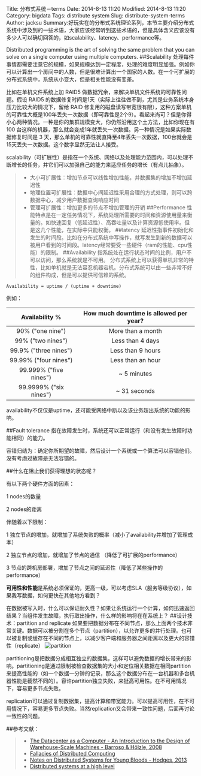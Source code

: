 Title: 分布式系统－terms
Date: 2014-8-13 11:20
Modified: 2014-8-13 11:20
Category: bigdata
Tags: distribute system
Slug: distribute-system-terms
Author: jacksu
Summary:好玩实在的分布式系统理论系列，本节主要介绍分布式系统中涉及到的一些术语，大家应该经常听到这些术语的，但是具体含义应该没有多少人可以确切回答的，如scalability、latency、performance等。

Distributed programming is the art of solving the same problem that you can solve on a single computer using multiple computers.
##Scalability
处理每件事情都需要注意它的规模，如果规模达到一定程度，处理的难度明显加强。例如你可以计算出一个房间中的人数，但是很难计算出一个国家的人数。在一个可扩展的分布式系统中，系统从小变大，但是相关性能没有变差。

比如在单机文件系统上加 RAID5 做数据冗余，来解决单机文件系统的可靠性问题。假设 RAID5 的数据修复时间是1天（实际上往往做不到，尤其是业务系统本身压力比较大的情况下，留给 RAID 修复用的磁盘读写带宽很有限），这种方案单机的可靠性大概是100年丢失一次数据（即可靠性是2个9）。看起来尚可？但是你得小心两种情况。一种是你的集群规模变大，你仍然沿用这个土方法，比如你现在有 100 台这样的机器，那么就会变成1年就丢失一次数据。另一种情况是如果实际数据修复时间是 3 天，那么单机的可靠性就直降至4年丢失一次数据，100台就会是15天丢失一次数据。这个数字显然无法让人接受。

scalability（可扩展性）是指在一个系统、网络以及处理能力范围内，可以处理不断增长的任务，并它们可以加强自己的能力来适应任务的增长（有点儿抽象）。

> * 大小可扩展性：增加节点可以线性增加性能，并数据集的增加不增加延迟性
> * 地理位置可扩展性：数据中心间延迟性采用合理的方式处理，则可以跨数据中心，减少用户数据查询响应时间
> * 管理可扩展性：增加更多的节点不增加管理的开销
##Performance 
性能特点是在一定任务情况下，系统处理所需要的时间和资源使用量来衡量的。如快速回复（低延迟性）、高吞吐量以及计算资源低使用率。但是这几个性能，在实际中只能权衡。
##latency
延迟性指事件初始化和发生的时间段。比如在分布式系统中写操作，就写发生到新的数据可以被用户看到的时间段。latency经常要受一些硬件（ram的性能、cpu性能）的限制。
##Availability
指系统处在运行状态时间的比例，用户不可以访问，那么系统就是不可用。
分布式系统上可以获得单机非常的特性，比如单机就是无法容忍机器宕机。分布式系统可以由一些非常不好的组件构成，但是可以提供可信赖的系统。 
    
`Availability = uptime / (uptime + downtime)`	

例如：

| Availability %       | How much downtime is allowed per year? |
| :----------------:   | :-----:  |
|90% ("one nine")      |More than a month|
|99% ("two nines")     |Less than 4 days|
|99.9% ("three nines") |Less than 9 hours|
|99.99% ("four nines") |Less than an hour|
|99.999% ("five nines")|~ 5 minutes|
|99.9999% ("six nines")|~ 31 seconds|

availability不仅仅是uptime，还可能受网络中断以及该业务超出系统的功能的影响。

##Fault tolerance
指在故障发生时，系统还可以正常运行（和没有发生故障时功能相同）的能力。

容错归结为：确定你所期望的故障，然后设计一个系统或一个算法可以容错他们。没有考虑过故障是无法容错的。

##什么在阻止我们获得理想的状态呢？

有以下两个硬件方面的因素：

1 nodes的数量

2 nodes的距离

伴随着以下限制：

1 独立节点的增加，就增加了系统失败的概率（减小了availability并增加了管理成本）

2 独立节点的增加，就增加了节点的通信 （降低了可扩展的performance）

3 节点的跨机房部署，增加了节点之间的延迟性（降低了某些操作的performance）

**可用性和性能**是系统必须保证的，更高一级，可以考虑SLA（服务等级协议），如果我写数据，如何更快在其他地方看到？

在数据被写入时，什么可以保证耐久性？如果让系统运行一个计算，如何迅速返回结果？当组件发生故障，执行取出操作，什么样的影响将在在系统上？
##设计技术：partition and replicate
如果要把数据分布在不同节点，那么上面两个技术非常关键。数据可以被分割在多个节点（partition），以允许更多的并行处理。也可以被复制或缓存在不同的节点上，以减少客户端和服务器之间距离以及更大的容错性（replicate）
![partition](http://book.mixu.net/distsys/images/part-repl.png)

partitioning是把数据分成相互独立的数据集，这样可以避免数据的增长带来的影响。partitioning是通过限制被检查数据集的大小和定位相关数据在相同partition来提高性能的（如一个数据一分钟的记录，那么这个数据分布在一台机器和多台机器性能是截然不同的）。容许partition独立失败，来挺高可用性。在不可用情况下，容易更多节点失败。

replication可以通过复制数据集，提高计算和带宽能力。可以提高可用性，在不可用情况下，容易更多节点失败。当然replication又会带来一致性问题，后面再讨论一致性的问题。


##参考文献：


   >* [The Datacenter as a Computer - An Introduction to the Design of Warehouse-Scale Machines - Barroso & Hölzle, 2008](http://www.morganclaypool.com/doi/pdf/10.2200/s00193ed1v01y200905cac006)
   >* [Fallacies of Distributed Computing](http://en.wikipedia.org/wiki/Fallacies_of_Distributed_Computing)
   >* [Notes on Distributed Systems for Young Bloods - Hodges, 2013](http://www.somethingsimilar.com/2013/01/14/notes-on-distributed-systems-for-young-bloods/)
   >* [Distributed systems at a high level](http://book.mixu.net/distsys/intro.html)


